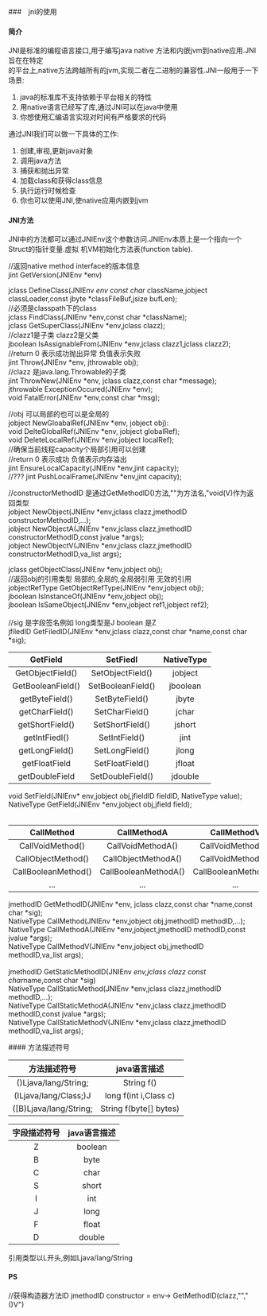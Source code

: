 ###　jni的使用
#### 简介
JNI是标准的编程语言接口,用于编写java native 方法和内嵌jvm到native应用.JNI旨在在特定  
的平台上,native方法跨越所有的jvm,实现二者在二进制的兼容性.JNI一般用于一下场景:  
<ol>
 <li>java的标准库不支持依赖于平台相关的特性</li>
 <li>用native语言已经写了库,通过JNI可以在java中使用</li>
 <li>你想使用汇编语言实现对时间有严格要求的代码</li>
 </ol>
 
 通过JNI我们可以做一下具体的工作:
 <ol>
 <li>创建,审视,更新java对象</li>
 <li>调用java方法</li>
 <li>捕获和抛出异常</li>
 <li>加载class和获得class信息</li>
 <li>执行运行时候检查</li>
 <li>你也可以使用JNI,使native应用内嵌到jvm</li>
 </ol>
 
#### JNI方法
<p> 
JNI中的方法都可以通过JNIEnv这个参数访问.JNIEnv本质上是一个指向一个Struct的指针变量.虚拟
机VM初始化方法表(function table).

//返回native method interface的版本信息<br>
jint GetVersion(JNIEnv *env) 

jclass DefineClass(JNIEnv *env const char* className,jobject classLoader,const jbyte *classFileBuf,jsize bufLen);<br>
//必须是classpath下的class<br>
jclass FindClass(JNIEnv *env,const char *className);<br>
jclass GetSuperClass(JNIEnv *env,jclass clazz);<br>
//clazz1是子类 clazz2是父类<br>
jboolean IsAssignableFrom(JNIEnv *env,jclass clazz1,jclass clazz2);<br>
//return 0 表示成功抛出异常 负值表示失败<br>
jint Throw(JNIEnv *env, jthrowable obj);<br>
//clazz 是java.lang.Throwable的子类<br>
jint ThrowNew(JNIEnv *env, jclass clazz,const char *message);<br>
jthrowable ExceptionOccured(JNIEnv *env);<br>
void FatalError(JNIEnv *env,const char *msg);<br>

//obj 可以局部的也可以是全局的<br>
jobject NewGloabalRef(JNIEnv *env, jobject obj):<br>
void DelteGlobalRef(JNIEnv *env, jobject globalRef);<br>
void DeleteLocalRef(JNIEnv *env,jobject localRef);<br>
//确保当前线程capacity个局部引用可以创建<br>
//return 0 表示成功 负值表示内存溢出<br>
jint EnsureLocalCapacity(JNIEnv *env,jint capacity);<br>
//???
jint PushLocalFrame(JNIEnv *env,jint capacity);<br>

//constructorMethodID 是通过GetMethodID()方法,"<init>"为方法名,"void(V)作为返回类型<br>
jobject NewObject(JNIEnv *env,jclass clazz,jmethodID constructorMethodID,...);<br>
jobject NewObjectA(JNIEnv *env,jclass clazz,jmethodID constructorMethodID,const jvalue *args);<br>
jobject NewObjectV(JNIEnv *env,jclass clazz,jmethodID constructorMethodID,va_list args);<br>

jclass getObjectClass(JNIEnv *env,jobject obj);<br>
//返回obj的引用类型 局部的,全局的,全局弱引用 无效的引用<br>
jobjectRefType GetObjectRefType(JNIEnv *env,jobject obj);<br>
jboolean IsInstanceOf(JNIEnv *env,jobject obj);<br>
jboolean IsSameObject(JNIEnv *env,jobject ref1,jobject ref2);<br>
<br>
//sig 是字段签名例如 long类型是J boolean 是Z <br>
jfiledID GetFiledID(JNIEnv *env,jclass clazz,const char *name,const char *sig);<br>

|Get<type>Field|Set<type>Fiedl|NativeType|
|:---:|:---:|:---:|
|GetObjectField()|SetObjectField()|jobject|
|GetBooleanField()|SetBooleanField()|jboolean|
|getByteField()|SetByteField()|jbyte|
|getCharField()|SetCharField()|jchar|
|getShortField()|SetShortField()|jshort|
|getIntFiedl()|SetIntField()|jint|
|getLongField()|SetLongField()|jlong|
|getFloatField|SetFloatField()|jfloat|
|getDoubleField|SetDoubleField()|jdouble|
void Set<type>Field(JNIEnv* env,jobject obj,jfieldID fieldID, NativeType value);<br>
NativeType Get<type>Field(JNIEnv *env,jobject obj,jfield field);<br>
<br>

|Call<type>Method|Call<type>MethodA|Call<type>MethodV|NativeType|
|:---:|:---:|:---:|:---:|
|CallVoidMethod()|CallVoidMethodA()|CallVoidMethodV()|void|
|CallObjectMethod()|CallObjectMethodA()|CallVoidMethodV()|jobject|
|CallBooleanMethod()|CallBooleanMethodA()|CallBooleanMethodV()|jboolean|
|...|...|...|...|
jmethodID GetMethodID(JNIEnv *env, jclass clazz,const char *name,const char *sig);<br>
NativeType Call<type>Method(JNIEnv *env,jobject obj,jmethodID methodID,...);<br>
NativeType Call<type>MethodA(JNIEnv *env,jobject,jmethodID methodID,const jvalue *args);<br>
NativeType Call<type>MethodV(JNIEnv *env,jobject obj,jmethodID methodID,va_list args);<br>
<br>
jmethodID GetStaticMethodID(JNIEnv *env,jclass clazz const char*name,const char *sig)<br>
NativeType CallStatic<type>Method(JNIEnv *env,jclass clazz,jmethodID methodID,...);<br>
NativeType CallStatic<type>MethodA(JNIEnv *env,jclass clazz,jmethodID methodID,const jvalue *args);<br>
NativeType CallStatic<type>MethodV(JNIEnv *env,jclass clazz,jmethodID methodID,va_list args);<br>

</p>
#### 方法描述符号<br>

|方法描述符号|java语言描述|
|:---:|:---:|
|()Ljava/lang/String;|String f()|
|(ILjava/lang/Class;)J|long f(int i,Class c)|
|([B)Ljava/lang/String;|String f(byte[] bytes)

|字段描述符号|java语言描述|
|:---:|:---:|
|Z|boolean|
|B|byte|
|C|char|
|S|short|
|I|int|
|J|long|
|F|float|
|D|double|
引用类型以L开头,例如Ljava/lang/String

#### PS
//获得构造器方法ID
jmethodID constructor = env-> GetMethodID(clazz,"<init>","()V")
